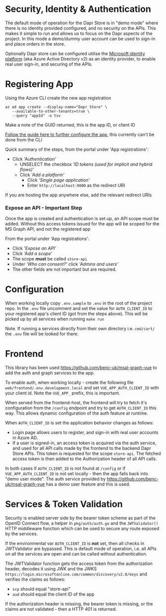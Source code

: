 # Security, Identity & Authentication

The default mode of operation for the Dapr Store is in "demo mode" where there is no identity provided configured, and no security on the APIs. This makes it simple to run and allows us to focus on the Dapr aspects of the project. In this mode a demo/dummy user account can be used to sign-in and place orders in the store.

Optionally Dapr store can be configured utilise the [Microsoft identity platform](https://docs.microsoft.com/en-us/azure/active-directory/develop/) (aka Azure Active Directory v2) as an identity provider, to enable real user sign-in, and securing of the APIs.

# Registering App

Using the Azure CLI create the new app registration

```
az ad app create --display-name="Dapr Store" \
   --available-to-other-tenants=true \
   --query "appId" -o tsv
```

Make a note of the GUID returned, this is the app ID, or client ID

[Follow the guide here to further configure the app](https://docs.microsoft.com/en-us/azure/active-directory/develop/scenario-spa-app-registration#redirect-uri-msaljs-20-with-auth-code-flow), this currently can't be done from the CLI

Quick summary of the steps, from the portal under 'App registrations':

- Click _'Authentication'_
  - UNSELECT the checkbox _'ID tokens (used for implicit and hybrid flows)'_
  - Click _'Add a platform'_
    - Click _'Single page application'_
    - Enter `http://localhost:9000` as the redirect URI

If you are hosting the app anywhere else, add the relevant redirect URIs

### Expose an API - **Important Step**

Once the app is created and authentication is set up, an API scope must be added. Without this access tokens issued for the app will be scoped for the MS Graph API, and not the registered app

From the portal under 'App registrations':

- Click _'Expose an API'_
- Click _'Add a scope'_
- The scope **must** be called `store-api`
- Under _'Who can consent?'_ click _'Admins and users'_
- The other fields are not important but are required.

# Configuration

When working locally copy `.env.sample` to `.env` in the root of the project repo. In the `.env` file uncomment and set the value for `AUTH_CLIENT_ID` to your registered app's client ID (got from the steps above). This will be picked up by all services when running `make run`

Note. If running a services directly from their own directory i.e. `cmd/cart/` the `.env` file will be looked for there.

# Frontend

This library has been used https://github.com/benc-uk/msal-graph-vue to add the auth and graph services to the app.

To enable auth, when working locally - create the following file `web/frontend/.env.development.local` and set `VUE_APP_AUTH_CLIENT_ID` with your client id. Note the `VUE_APP_` prefix, this is important.

When served from the frontend-host, the frontend will try to fetch it's configuration from the `/config` endpoint and try to get `AUTH_CLIENT_ID` this way. This allows dynamic configuration of the auth feature at runtime.

When `AUTH_CLIENT_ID` is set the application behavior changes as follows:

- Login page allows users to register, and sign-in with real user accounts in Azure AD.
- If a user is signed-in, an access token is acquired via the auth service, and used for all API calls made by the frontend to the backend Dapr Store APIs. This token is requested for the scope `store-api`. The fetched access token is then added to the Authorization header of all API calls.

In both cases if `AUTH_CLIENT_ID` is not found at `/config` or if `VUE_APP_AUTH_CLIENT_ID` is not set locally - then the app falls back into "demo user mode". The auth service provided by https://github.com/benc-uk/msal-graph-vue has a demo user feature and this is used.

# Services & Token Validation

Security is enabled server side by the bearer token scheme as part of the OpenID Connect flow, a helper in `pkg/auth/auth.go` and the `JWTValidator()` HTTP middleware function which can be used to secure any route exposed by the services.

If the environmental var `AUTH_CLIENT_ID` is **not** set, then all checks in JWTValidator are bypassed. This is default mode of operation, i.e. all APIs on all the services are open and can be called without authentication.

The JWTValidator function gets the access token from the authorization header, decodes it using JWK and the JWKS `https://login.microsoftonline.com/common/discovery/v2.0/keys` and verifies the claims as follows:

- `scp` should equal "store-api"
- `aud` should equal the client ID of the app

If the authorization header is missing, the bearer token is missing, or the claims are not validated - then a HTTP 401 is returned.
